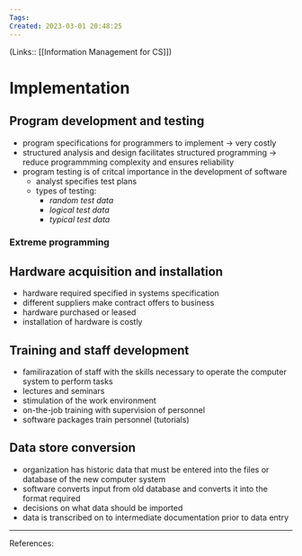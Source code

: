 ```yaml
---
Tags: 
Created: 2023-03-01 20:48:25
---
```

(Links:: [[Information Management for CS]])
# Implementation
## Program development and testing
- program specifications for programmers to implement -> very costly
- structured analysis and design facilitates structured programming -> reduce programmming complexity and ensures reliability
- program testing is of critcal importance in the development of software
	- analyst specifies test plans
	- types of testing:
		- *random test data*
		- *logical test data*
		- *typical test data*
### Extreme programming
## Hardware acquisition and installation
- hardware required specified in systems specification
-  different suppliers make contract offers to business
- hardware purchased or leased
- installation of hardware is costly
## Training and staff development
- familirazation of staff with the skills necessary to operate the computer system to perform tasks
- lectures and seminars
- stimulation of the work environment
- on-the-job training with supervision of personnel
- software packages train personnel (tutorials)
## Data store conversion
- organization has historic data that must be entered into the files or database of the new computer system
- software converts input from old database and converts it into the format required
- decisions on what data should be imported
- data is transcribed on to intermediate documentation prior to data entry


---
References: